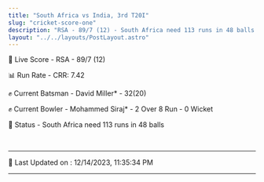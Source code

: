 ```yaml
---
title: "South Africa vs India, 3rd T20I"
slug: "cricket-score-one"
description: "RSA - 89/7 (12) - South Africa need 113 runs in 48 balls."
layout: "../../layouts/PostLayout.astro"
---
```


🔴 Live Score - RSA - 89/7 (12)  

📊 Run Rate - CRR: 7.42  

✊ Current Batsman - David Miller* - 32(20)  

✊ Current Bowler - Mohammed Siraj* - 2 Over 8 Run - 0 Wicket  

📑 Status - South Africa need 113 runs in 48 balls

<br />

***

📝 Last Updated on : 12/14/2023, 11:35:34 PM

***

